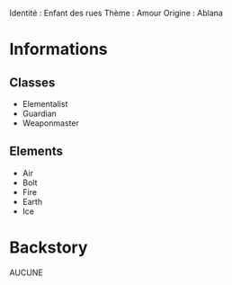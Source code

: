 Identité : Enfant des rues
Thème : Amour
Origine : Ablana

# Informations
## Classes
- Elementalist
- Guardian
- Weaponmaster
## Elements
- Air
- Bolt
- Fire
- Earth
- Ice

# Backstory
AUCUNE